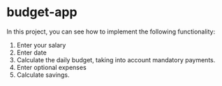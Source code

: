 # budget-app
In this project, you can see how to implement the following functionality:
1. Enter your salary
2. Enter date
3. Calculate the daily budget, taking into account mandatory payments.
4. Enter optional expenses
5. Calculate savings.
